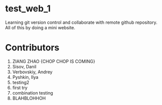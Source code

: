 # test_web_1
Learning git version control and collaborate with remote github repository. All of this by doing a mini website. 
# Contributors
   1. ZIANG ZHAO {CHOP CHOP IS COMING}
   2. Sisov, Danil
   3. Verbovskiy, Andrey
   4. Pyshkin, Ilya
   5. testing2
   6. first try
   7. combination testing
   8. BLAHBLOHHOH
   


